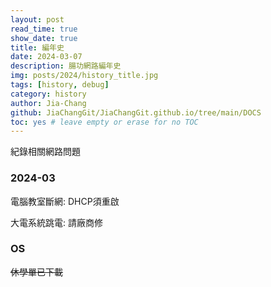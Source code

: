 ```yaml
---
layout: post
read_time: true
show_date: true
title: 編年史
date: 2024-03-07
description: 腸功網路編年史
img: posts/2024/history_title.jpg
tags: [history, debug]
category: history
author: Jia-Chang
github: JiaChangGit/JiaChangGit.github.io/tree/main/DOCS
toc: yes # leave empty or erase for no TOC
---
```


紀錄相關網路問題


### 2024-03

電腦教室斷網: DHCP須重啟

大電系統跳電: 請廠商修









### OS

~~休學單已下載~~
